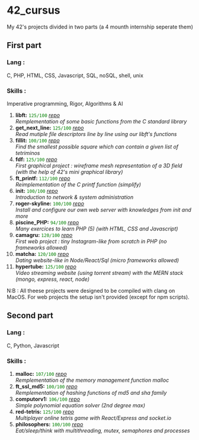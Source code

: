 # 42_cursus
My 42's projects divided in two parts (a 4 mounth internship seperate them)

## First part
### Lang : 
C, PHP, HTML, CSS, Javascript, SQL, noSQL, shell, unix</br>
### Skills :
Imperative programming, Rigor, Algorithms & AI

1. **libft:**  <span style="color:green">`125/100`</span> 
[_repo_](https://github.com/remyoster/42_cursus/tree/main/first_year/01_libft)</br>
_Remplementation of some basic functions from the C standard library_
2. **get_next_line:**  <span style="color:green">`125/100`</span> 
[_repo_](https://github.com/remyoster/42_cursus/tree/main/first_year/02_gnl)</br>
_Read mutiple file descriptors line by line using our libft's functions_
3. **fillit:**  <span style="color:green">`100/100`</span> 
[_repo_](https://github.com/remyoster/42_cursus/tree/main/first_year/03_fillit)</br>
_Find the smallest possible square which can contain a given list of tetriminos_
4. **fdf:**  <span style="color:green">`125/100`</span> 
[_repo_](https://github.com/remyoster/42_cursus/tree/main/first_year/04_fdf)</br>
_First graphical project : wireframe mesh representation of a 3D field (with the help of 42's mini graphical library)_
5. **ft_printf:**  <span style="color:green">`112/100`</span> 
[_repo_](https://github.com/remyoster/42_cursus/tree/main/first_year/05_ft_printf)</br>
_Reimplementation of the C printf function (simplify)_
6. **init:**  <span style="color:green">`100/100`</span> 
[_repo_](https://github.com/remyoster/42_cursus/tree/main/first_year/06_init)</br>
_Introduction to network & system administration_
7. **roger-skyline:**  <span style="color:green">`100/100`</span> 
[_repo_](https://github.com/remyoster/42_cursus/tree/main/first_year/07_roger-skyline)</br>
_Install and configure our own web server with knowledges from init and more_
8. **piscine_PHP:**  <span style="color:green">`94/100`</span> 
[_repo_](https://github.com/remyoster/42_cursus/tree/main/first_year/08_piscine_PHP)</br>
_Many exercices to learn PHP (5) (with HTML, CSS and Javascript)_
9. **camagru:**  <span style="color:green">`120/100`</span> 
[_repo_](https://github.com/remyoster/42_cursus/tree/main/first_year/09_camagru)</br>
_First web project : tiny Instagram-like from scratch in PHP (no frameworks allowed)_
10. **matcha:**  <span style="color:green">`120/100`</span> 
[_repo_](https://github.com/remyoster/42_cursus/tree/main/first_year/10_matcha)</br>
_Dating website-like in Node/React/Sql (micro frameworks allowed)_
11. **hypertube:**  <span style="color:green">`125/100`</span> 
[_repo_](https://github.com/remyoster/42_cursus/tree/main/first_year/11_hypertube)</br>
_Video streaming website (using torrent stream) with the MERN stack (mongo, express, react, node)_

N:B : All theese projects were designed to be compiled with clang on MacOS. For web projects the setup isn't provided (except for npm scripts).

## Second part
### Lang :
C, Python, Javascript
### Skills :



1. **malloc:**  <span style="color:green">`107/100`</span> 
[_repo_](https://github.com/remyoster/42_cursus/tree/main/second_year/01_malloc)</br>
_Remplementation of the memory management function malloc_
2. **ft_ssl_md5:**  <span style="color:green">`100/100`</span> 
[_repo_](https://github.com/remyoster/42_cursus/tree/main/second_year/02_ft_ssl_md5)</br>
_Remplementation of hashing functions of md5 and sha family_
3. **computorv1:**  <span style="color:green">`106/100`</span> 
[_repo_](https://github.com/remyoster/42_cursus/tree/main/second_year/03_computorv1)</br>
_Simple polynomial equation solver (2nd degree max)_
4. **red-tetris:**  <span style="color:green">`125/100`</span> 
[_repo_](https://github.com/remyoster/42_cursus/tree/main/second_year/04_red-tetris)</br>
_Multiplayer online tetris game with React/Express and socket.io_
5. **philosophers:**  <span style="color:green">`100/100`</span> 
[_repo_](https://github.com/remyoster/42_cursus/tree/main/second_year/05_philosophers)</br>
_Eat/sleep/think with multithreading, mutex, semaphores and processes_